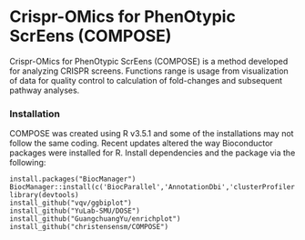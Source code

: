 # Crispr-OMics for PhenOtypic ScrEens (COMPOSE)

Crispr-OMics for PhenOtypic ScrEens (COMPOSE) is a method developed for analyzing CRISPR screens. Functions range is usage from visualization of data for quality control to calculation of fold-changes and subsequent pathway analyses.

### Installation

COMPOSE was created using R v3.5.1 and some of the installations may not follow the same coding. Recent updates altered the way Bioconductor packages were installed for R.
Install dependencies and the package via the following:

```
install.packages("BiocManager")
BiocManager::install(c('BiocParallel','AnnotationDbi','clusterProfiler','DESeq2','fgsea','gage','pathview','ReactomePA','limma','edgeR','qusage'))
library(devtools)
install_github("vqv/ggbiplot")
install_github("YuLab-SMU/DOSE")
install_github("GuangchuangYu/enrichplot")
install_github("christensensm/COMPOSE")
```

